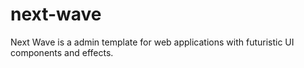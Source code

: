 # next-wave
Next Wave is a admin template for web applications with futuristic UI components and effects.
